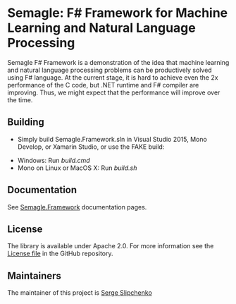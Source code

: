 # Semagle: F# Framework for Machine Learning and Natural Language Processing

Semagle F# Framework is a demonstration of the idea that machine learning and natural language processing 
problems can be productively solved using F# language. At the current stage, it is hard to achieve even the 
2x performance of the C code, but .NET runtime and F# compiler are improving. Thus, we might expect 
that the performance will improve over the time. 

## Building

- Simply build Semagle.Framework.sln in Visual Studio 2015, Mono Develop, or Xamarin Studio, or use the FAKE build:
 * Windows: Run *build.cmd*
 * Mono on Linux or MacOS X: Run *build.sh*

## Documentation

See [Semagle.Framework](https://sslipchenko.github.io/semagle-framework/) documentation pages. 

## License

The library is available under Apache 2.0. For more information see the [License file][1] in the GitHub repository.

## Maintainers

The maintainer of this project is [Serge Slipchenko](http://github.com/sslipchenko)

 [1]: https://github.com/sslipchenko/semagle-framework/blob/master/LICENSE.md
